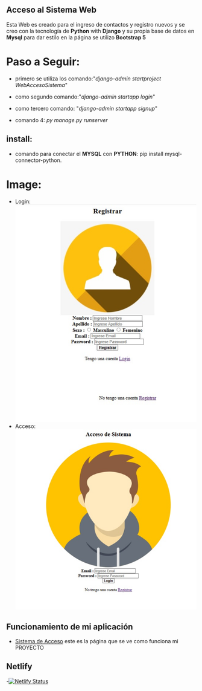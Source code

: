## Acceso al Sistema Web

Esta Web es creado para el ingreso de contactos y registro nuevos y se creo  con la tecnología de **Python** with **Django** y su propia base de datos en **Mysql** para dar estilo en la página se utilizo **Bootstrap 5**

# Paso a Seguir:

- primero se utiliza los comando:"*django-admin startproject WebAccesoSistema*"
- como segundo comando:"*django-admin startapp login*"
- como tercero comando: "*django-admin startapp signup*"
 
- comando 4: *py manage.py runserver*

## install:
- comando para conectar el **MYSQL** con **PYTHON**: pip install mysql-connector-python.
# Image:
- Login:
![login](image/login.jpg)
- Acceso:
![acceso](image/acceso.jpg)

## Funcionamiento de mi aplicación 

- [Sistema de Acceso](https://www.youtube.com/watch?v=gMkfiNhRKkU) este es la página que se ve como funciona mi PROYECTO

## Netlify
-[![Netlify Status](https://api.netlify.com/api/v1/badges/8a27289c-5133-4c57-8fa8-3ad890641e02/deploy-status)](https://app.netlify.com/sites/melodious-torrone-fd760b/deploys)
